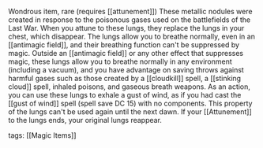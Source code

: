 Wondrous item, rare (requires [[attunement]])
These metallic nodules were created in response to the poisonous gases used on the battlefields of the Last War. When you attune to these lungs, they replace the lungs in your chest, which disappear. The lungs allow you to breathe normally, even in an [[antimagic field]], and their breathing function can't be suppressed by magic.
Outside an [[antimagic field]] or any other effect that suppresses magic, these lungs allow you to breathe normally in any environment (including a vacuum), and you have advantage on saving throws against harmful gases such as those created by a [[cloudkill]] spell, a [[stinking cloud]] spell, inhaled poisons, and gaseous breath weapons.
As an action, you can use these lungs to exhale a gust of wind, as if you had cast the [[gust of wind]] spell (spell save DC 15) with no components. This property of the lungs can't be used again until the next dawn.
If your [[Attunement]] to the lungs ends, your original lungs reappear.

tags: [[Magic Items]]